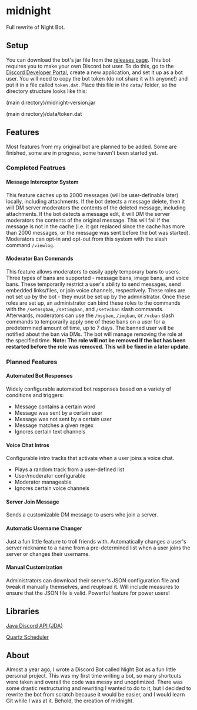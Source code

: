 # midnight
Full rewrite of Night Bot.

## Setup
You can download the bot's jar file from the [releases page](https://github.com/RyanAnayaMc/midnight/releases). This bot requires you to make your own Discord bot user. To do this, go to the [Discord Developer Portal](https://discord.com/developers/applications), create a new application, and set it up as a bot user. You will need to copy the bot token (do not share it with anyone!) and put it in a file called `token.dat`. Place this file in the `data/` folder, so the directory structure looks like this:

(main directory)/midnight-version.jar

(main directory)/data/token.dat

## Features
Most features from my original bot are planned to be added. Some are finished, some are in progress, some haven't been started yet.

### Completed Featrues
#### Message Interceptor System
This feature caches up to 2000 messages (will be user-definable later) locally, including attachments. If the bot detects a message delete, then it will DM server moderators the contents of the deleted message, including attachments. If the bot detects a message edit, it will DM the server moderators the contents of the original message. This will fail if the message is not in the cache (i.e. it got replaced since the cache has more than 2000 messages, or the message was sent before the bot was started). Moderators can opt-in and opt-out from this system with the slash command `/viewlog`.

#### Moderator Ban Commands
This feature allows moderators to easily apply temporary bans to users. Three types of bans are supported - message bans, image bans, and voice bans. These temporarily restrict a user's ability to send messages, send embedded links/files, or join voice channels, respectively. These roles are not set up by the bot - they must be set up by the administrator. Once these roles are set up, an administrator can bind these roles to the commands with the `/setmsgban`, `/setimgban`, and `/setvcban` slash commands. Afterwards, moderators can use the `/msgban`, `/imgban`, or `/vcban` slash commands to temporarily apply one of these bans on a user for a predetermined amount of time, up to 7 days. The banned user will be notified about the ban via DMs. The bot will manage removing the role at the specified time. __Note: The role will not be removed if the bot has been restarted before the role was removed. This will be fixed in a later update.__

### Planned Features
#### Automated Bot Responses
Widely configurable automated bot responses based on a variety of conditions and triggers:
- Message contains a certain word
- Message was sent by a certain user
- Message was not sent by a certain user
- Message matches a given regex
- Ignores certain text channels

#### Voice Chat Intros
Configurable intro tracks that activate when a user joins a voice chat.
- Plays a random track from a user-defined list
- User/moderator configurable
- Moderator manageable
- Ignores certain voice channels

#### Server Join Message
Sends a customizable DM message to users who join a server.

#### Automatic Username Changer
Just a fun little feature to troll friends with. Automatically changes a user's server nickname to a name from a pre-determined list when a user joins the server or changes their username. 

#### Manual Customization
Administrators can download their server's JSON configuration file and tweak it manually themselves, and reupload it. Will include measures to ensure that the JSON file is valid. Powerful feature for power users!

## Libraries
[Java Discord API (JDA)](https://github.com/DV8FromTheWorld/JDA)

[Quartz Scheduler](https://github.com/quartz-scheduler/quartz)

## About
Almost a year ago, I wrote a Discord Bot called Night Bot as a fun little personal project. This was my first time writing a bot, so many shortcuts were taken and overall the code was messy and unoptimized. There was some drastic restructuring and rewriting I wanted to do to it, but I decided to rewrite the bot from scratch because it would be easier, and I would learn Git while I was at it. Behold, the creation of midnight.
